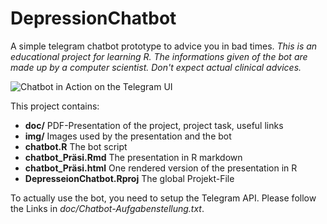 # DepressionChatbot
A simple telegram chatbot prototype to advice you in bad times.
_This is an educational project for learning R. The informations given of the bot are made up by a computer scientist. Don't expect actual clinical advices._  


![Chatbot in Action on the Telegram UI](https://github.com/FrederikHeck/R-DepressionChatbot/blob/main/img/api4.PNG)

This project contains:
- **doc/** PDF-Presentation of the project, project task, useful links
- **img/** Images used by the presentation and the bot
- **chatbot.R** The bot script
- **chatbot_Präsi.Rmd** The presentation in R markdown
- **chatbot_Präsi.html** One rendered version of the presentation in R
- **DepresseionChatbot.Rproj** The global Projekt-File

To actually use the bot, you need to setup the Telegram API. Please follow the Links in _doc/Chatbot-Aufgabenstellung.txt_.
